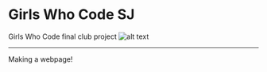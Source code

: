 # Girls Who Code SJ
Girls Who Code final club project 
![alt text](https://github.com/parmita52/GirlsWhoCodeSJ/blob/master/gwclogo1.png)
***
Making a webpage!
